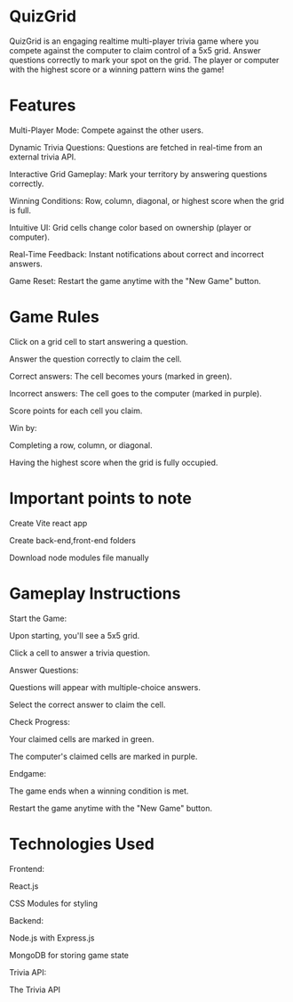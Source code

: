 # QuizGrid
QuizGrid is an engaging realtime multi-player trivia game where you compete against the computer to claim control of a 5x5 grid. Answer questions correctly to mark your spot on the grid. The player or computer with the highest score or a winning pattern wins the game!

# Features
Multi-Player Mode: Compete against the other users.

Dynamic Trivia Questions: Questions are fetched in real-time from an external trivia API.

Interactive Grid Gameplay: Mark your territory by answering questions correctly.

Winning Conditions: Row, column, diagonal, or highest score when the grid is full.

Intuitive UI: Grid cells change color based on ownership (player or computer).

Real-Time Feedback: Instant notifications about correct and incorrect answers.

Game Reset: Restart the game anytime with the "New Game" button.

# Game Rules
Click on a grid cell to start answering a question.

Answer the question correctly to claim the cell.

Correct answers: The cell becomes yours (marked in green).

Incorrect answers: The cell goes to the computer (marked in purple).

Score points for each cell you claim.

Win by:

Completing a row, column, or diagonal.

Having the highest score when the grid is fully occupied.
# Important points to note
Create Vite react app 

Create back-end,front-end folders

Download node modules file manually
# Gameplay Instructions
Start the Game:

Upon starting, you'll see a 5x5 grid.

Click a cell to answer a trivia question.

Answer Questions:

Questions will appear with multiple-choice answers.

Select the correct answer to claim the cell.

Check Progress:

Your claimed cells are marked in green.

The computer's claimed cells are marked in purple.

Endgame:

The game ends when a winning condition is met.

Restart the game anytime with the "New Game" button.

# Technologies Used
Frontend:

React.js

CSS Modules for styling

Backend:

Node.js with Express.js

MongoDB for storing game state

Trivia API:

The Trivia API

